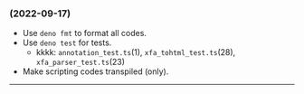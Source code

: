 ### (2022-09-17)

* Use `deno fmt` to format all codes.
* Use `deno test` for tests.
  * kkkk: `annotation_test.ts`(1), `xfa_tohtml_test.ts`(28), `xfa_parser_test.ts`(23)
* Make scripting codes transpiled (only).

---
